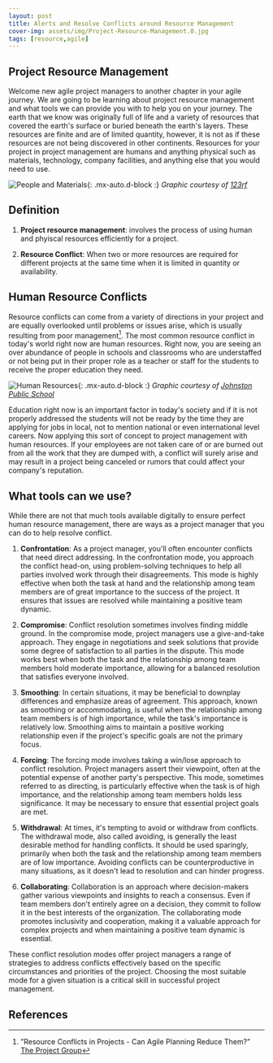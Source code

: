 ```yaml
---
layout: post
title: Alerts and Resolve Conflicts around Resource Management
cover-img: assets/img/Project-Resource-Management.0.jpg
tags: [resource,agile]
---
```

## Project Resource Management

Welcome new agile project managers to another chapter in your agile journey. We are going to be learning about project resource management and what tools we can provide you with to help you on your journey. The earth that we know was originally full of life and a variety of resources that covered the earth's surface or buried beneath the earth's layers. These resources are finite and are of limited quantity, however, it is not as if these resources are not being discovered in other continents. Resources for your project in project management are humans and anything physical such as materials, technology, company facilities, and anything else that you would need to use.

![People and Materials](/agile-blog/assets/img/people-and-materials.jpeg){: .mx-auto.d-block :}
*Graphic courtesy of [123rf](https://www.123rf.com/photo_125372376_house-building-illustration-business-people-workers-make-construction-home-with-tools-and-materials.html)*

## Definition
1. **Project resource management**: involves the process of using human and phyiscal resources efficiently for a project.

2. **Resource Conflict**: When two or more resources are required for different projects at the same time when it is limited in quantity or availability.

## Human Resource Conflicts

Resource conflicts can come from a variety of directions in your project and are equally overlooked until problems or issues arise, which is usually resulting from poor management[^1]. The most common resource conflict in today's world right now are human resources. Right now, you are seeing an over abundance of people in schools and classrooms who are understaffed or not being put in their proper role as a teacher or staff for the students to receive the proper education they need. 

![Human Resources](/agile-blog/assets/img/human_resources_picture.jpg){: .mx-auto.d-block :}
*Graphic courtesy of [Johnston Public School](https://www.johnstonschools.org/apps/pages/index.jsp?uREC_ID=2742382&type=d&pREC_ID=2296569)*

Education right now is an important factor in today's society and if it is not properly addressed the students will not be ready by the time they are applying for jobs in local, not to mention national or even international level careers. Now applying this sort of concept to project management with human resources. If your employees are not taken care of or are burned out from all the work that they are dumped with, a conflict will surely arise and may result in a project being canceled or rumors that could affect your company's reputation.

## What tools can we use?

While there are not that much tools available digitally to ensure perfect human resource management, there are ways as a project manager that you can do to help resolve conflict. 

1. **Confrontation**: As a project manager, you'll often encounter conflicts that need direct addressing. In the confrontation mode, you approach the conflict head-on, using problem-solving techniques to help all parties involved work through their disagreements. This mode is highly effective when both the task at hand and the relationship among team members are of great importance to the success of the project. It ensures that issues are resolved while maintaining a positive team dynamic.
   
2. **Compromise**: Conflict resolution sometimes involves finding middle ground. In the compromise mode, project managers use a give-and-take approach. They engage in negotiations and seek solutions that provide some degree of satisfaction to all parties in the dispute. This mode works best when both the task and the relationship among team members hold moderate importance, allowing for a balanced resolution that satisfies everyone involved.
   
3. **Smoothing**: In certain situations, it may be beneficial to downplay differences and emphasize areas of agreement. This approach, known as smoothing or accommodating, is useful when the relationship among team members is of high importance, while the task's importance is relatively low. Smoothing aims to maintain a positive working relationship even if the project's specific goals are not the primary focus.
   
4. **Forcing**: The forcing mode involves taking a win/lose approach to conflict resolution. Project managers assert their viewpoint, often at the potential expense of another party's perspective. This mode, sometimes referred to as directing, is particularly effective when the task is of high importance, and the relationship among team members holds less significance. It may be necessary to ensure that essential project goals are met.
   
5. **Withdrawal**: At times, it's tempting to avoid or withdraw from conflicts. The withdrawal mode, also called avoiding, is generally the least desirable method for handling conflicts. It should be used sparingly, primarily when both the task and the relationship among team members are of low importance. Avoiding conflicts can be counterproductive in many situations, as it doesn't lead to resolution and can hinder progress.

6. **Collaborating**: Collaboration is an approach where decision-makers gather various viewpoints and insights to reach a consensus. Even if team members don't entirely agree on a decision, they commit to follow it in the best interests of the organization. The collaborating mode promotes inclusivity and cooperation, making it a valuable approach for complex projects and when maintaining a positive team dynamic is essential.

These conflict resolution modes offer project managers a range of strategies to address conflicts effectively based on the specific circumstances and priorities of the project. Choosing the most suitable mode for a given situation is a critical skill in successful project management.

## References

[^1]:”Resource Conflicts in Projects - Can Agile Planning Reduce Them?” [The Project Group](https://www.theprojectgroup.com/blog/en/project-resource-conflicts-agile/)
